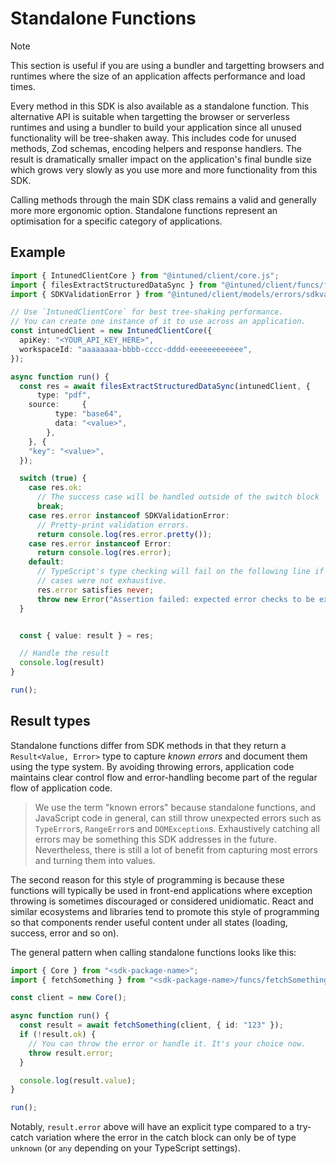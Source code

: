 # Standalone Functions

> [!NOTE]
> This section is useful if you are using a bundler and targetting browsers and
> runtimes where the size of an application affects performance and load times. 

Every method in this SDK is also available as a standalone function. This
alternative API is suitable when targetting the browser or serverless runtimes
and using a bundler to build your application since all unused functionality
will be tree-shaken away. This includes code for unused methods, Zod schemas,
encoding helpers and response handlers. The result is dramatically smaller
impact on the application's final bundle size which grows very slowly as you use
more and more functionality from this SDK.

Calling methods through the main SDK class remains a valid and generally more
more ergonomic option. Standalone functions represent an optimisation for a
specific category of applications.

## Example

```typescript
import { IntunedClientCore } from "@intuned/client/core.js";
import { filesExtractStructuredDataSync } from "@intuned/client/funcs/filesExtractStructuredDataSync.js";
import { SDKValidationError } from "@intuned/client/models/errors/sdkvalidationerror.js";

// Use `IntunedClientCore` for best tree-shaking performance.
// You can create one instance of it to use across an application.
const intunedClient = new IntunedClientCore({
  apiKey: "<YOUR_API_KEY_HERE>",
  workspaceId: "aaaaaaaa-bbbb-cccc-dddd-eeeeeeeeeeee",
});

async function run() {
  const res = await filesExtractStructuredDataSync(intunedClient, {
      type: "pdf",
    source:     {
          type: "base64",
          data: "<value>",
        },
    }, {
    "key": "<value>",
  });

  switch (true) {
    case res.ok:
      // The success case will be handled outside of the switch block
      break;
    case res.error instanceof SDKValidationError:
      // Pretty-print validation errors.
      return console.log(res.error.pretty());
    case res.error instanceof Error:
      return console.log(res.error);
    default:
      // TypeScript's type checking will fail on the following line if the above
      // cases were not exhaustive.
      res.error satisfies never;
      throw new Error("Assertion failed: expected error checks to be exhaustive: " + res.error);
  }


  const { value: result } = res;

  // Handle the result
  console.log(result)
}

run();
```

## Result types

Standalone functions differ from SDK methods in that they return a
`Result<Value, Error>` type to capture _known errors_ and document them using
the type system. By avoiding throwing errors, application code maintains clear
control flow and error-handling become part of the regular flow of application
code.

> We use the term "known errors" because standalone functions, and JavaScript
> code in general, can still throw unexpected errors such as `TypeError`s,
> `RangeError`s and `DOMException`s. Exhaustively catching all errors may be
> something this SDK addresses in the future. Nevertheless, there is still a lot
> of benefit from capturing most errors and turning them into values.

The second reason for this style of programming is because these functions will
typically be used in front-end applications where exception throwing is
sometimes discouraged or considered unidiomatic. React and similar ecosystems
and libraries tend to promote this style of programming so that components
render useful content under all states (loading, success, error and so on).

The general pattern when calling standalone functions looks like this:

```typescript
import { Core } from "<sdk-package-name>";
import { fetchSomething } from "<sdk-package-name>/funcs/fetchSomething.js";

const client = new Core();

async function run() {
  const result = await fetchSomething(client, { id: "123" });
  if (!result.ok) {
    // You can throw the error or handle it. It's your choice now.
    throw result.error;
  }

  console.log(result.value);
}

run();
```

Notably, `result.error` above will have an explicit type compared to a try-catch
variation where the error in the catch block can only be of type `unknown` (or
`any` depending on your TypeScript settings).